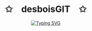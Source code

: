 
<p align="center">
    <h1 align="center">✩&emsp;desboisGIT&emsp;✩</h1>
</p>
<p align="center">
    <a href="https://git.io/typing-svg"><img src="https://readme-typing-svg.herokuapp.com?font=ROBOTO&weight=600&duration=2000&pause=500&center=true&vCenter=true&random=false&width=435&lines=SoundRise+CTO;16+yo+dev+from+France;take+a+look+a+at+my+profile" alt="Typing SVG" /></a>
</p>

